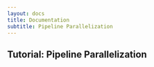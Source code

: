 ```yaml
---
layout: docs
title: Documentation
subtitle: Pipeline Parallelization
---
```


## Tutorial: Pipeline Parallelization

